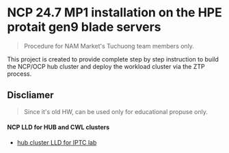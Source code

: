 # NCP 24.7 MP1 installation on the HPE protait gen9 blade servers

> Procedure for NAM Market's Tuchuong team members only. 

This project is created to provide complete step by step instruction to build the NCP/OCP hub cluster and deploy the workload cluster via the ZTP process. 

## Discliamer 

> Since it's old HW, can be used only for educational propuse only. 

#### NCP LLD for HUB and CWL clusters

* [hub cluster LLD for IPTC lab](LLDs/NCP-CWL-PAN01-LLD.v0.7.xlsx)
